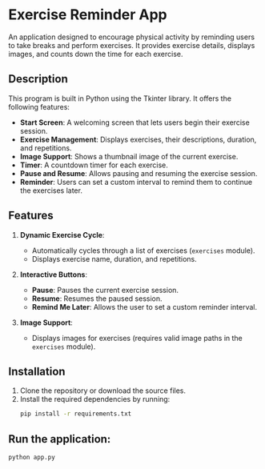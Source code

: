 # Exercise Reminder App

An application designed to encourage physical activity by reminding users to take breaks and perform exercises. It provides exercise details, displays images, and counts down the time for each exercise.

## Description

This program is built in Python using the Tkinter library. It offers the following features:

- **Start Screen**: A welcoming screen that lets users begin their exercise session.
- **Exercise Management**: Displays exercises, their descriptions, duration, and repetitions.
- **Image Support**: Shows a thumbnail image of the current exercise.
- **Timer**: A countdown timer for each exercise.
- **Pause and Resume**: Allows pausing and resuming the exercise session.
- **Reminder**: Users can set a custom interval to remind them to continue the exercises later.

## Features

1. **Dynamic Exercise Cycle**:
   - Automatically cycles through a list of exercises (`exercises` module).
   - Displays exercise name, duration, and repetitions.

2. **Interactive Buttons**:
   - **Pause**: Pauses the current exercise session.
   - **Resume**: Resumes the paused session.
   - **Remind Me Later**: Allows the user to set a custom reminder interval.

3. **Image Support**:
   - Displays images for exercises (requires valid image paths in the `exercises` module).

## Installation

1. Clone the repository or download the source files.
2. Install the required dependencies by running:
   ```bash
   pip install -r requirements.txt

## Run the application:
    python app.py